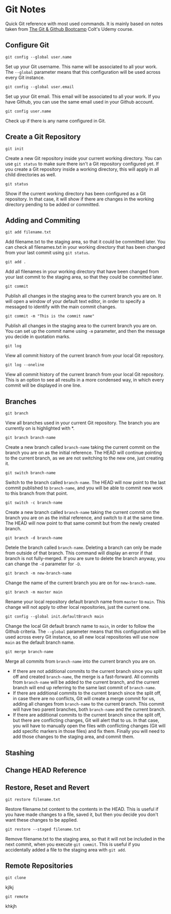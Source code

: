 # Git Notes

Quick Git reference with most used commands. It is mainly based on notes taken from [The Git & Github Bootcamp](https://www.udemy.com/course/git-and-github-bootcamp/) Colt's Udemy course.

## Configure Git

```
git config --global user.name
```
Set up your Git username. This name will be associated to all your work. The `--global` parameter means that this configuration will be used across every Git instance.

```
git config --global user.email
```
Set up your Git email. This email will be associated to all your work. If you have Github, you can use the same email used in your Github account.

```
git config user.name
```
Check up if there is any name configured in Git.

## Create a Git Repository

```
git init
```
Create a new Git repository inside your current working directory. You can use `git status` to make sure there isn't a Git repository configured yet. If you create a Git repository inside a working directory, this will apply in all child directories as well.

```
git status
```
Show if the current working directory has been configured as a Git repository. In that case, it will show if there are changes in the working directory pending to be added or committed.

## Adding and Commiting

```
git add filename.txt
```
Add filename.txt to the staging area, so that it could be committed later. You can check all filenames.txt in your working directory that has been changed from your last commit using `git status`.

```
git add .
```
Add all filenames in your working directory that have been changed from your last commit to the staging area, so that they could be committed later.

```
git commit
```
Publish all changes in the staging area to the current branch you are on. It will open a window of your default text editor, in order to specify a messaged to identify with the main commit changes.

```
git commit -m "This is the commit name"
```
Publish all changes in the staging area to the current branch you are on. You can set up the commit name using `-m` parameter, and then the message you decide in quotation marks.

```
git log
```
View all commit history of the current branch from your local Git repository.

```
git log --oneline
```
View all commit history of the current branch from your local Git repository. This is an option to see all results in a more condensed way, in which every commit will be displayed in one line.

## Branches

```
git branch
```
View all branches used in your current Git repository. The branch you are currently on is highlighted with *.

```
git branch branch-name
```
Create a new branch called `branch-name` taking the current commit on the branch you are on as the initial reference. The HEAD will continue pointing to the current branch, as we are not switching to the new one, just creating it.

```
git switch branch-name
```
Switch to the branch called `branch-name`. The HEAD will now point to the last commit published to `branch-name`, and you will be able to commit new work to this branch from that point.

```
git switch -c branch-name
```
Create a new branch called `branch-name` taking the current commit on the branch you are on as the initial reference, and switch to it at the same time. The HEAD will now point to that same commit but from the newly created branch.

```
git branch -d branch-name
```
Detele the branch called `branch-name`. Deleting a branch can only be made from outside of that branch. This command will display an error if that branch is not fully-merged. If you are sure to delete the branch anyway, you can change the `-d` parameter for `-D`.

```
git branch -m new-branch-name
```
Change the name of the current branch you are on for `new-branch-name`.

```
git branch -m master main
```
Rename your local repository default branch name from `master` to `main`. This change will not apply to other local repositories, just the current one.

```
git config --global init.defaultBranch main
```
Change the local Git default branch name to `main`, in order to follow the Github criteria. The `--global` parameter means that this configuration will be used across every Git instance, so all new local repositories will use now `main` as the default branch name.

```
git merge branch-name
```
Merge all commits from `branch-name` into the current branch you are on. 
- If there are not additional commits to the current branch since you split off and created `branch-name`, the merge is a fast-forward. All commits from `branch-name` will be added to the current branch, and the current branch will end up referring to the same last commit of `branch-name`.
- If there are additional commits to the current branch since the split off, in case there are no conflicts, Git will create a merge commit for us, adding all changes from `branch-name` to the current branch. This commit will have two parent branches, both `branch-name` and the current branch.
- If there are additional commits to the current branch since the split off, but there are conflicting changes, Git will alert that to us. In that case, you will have to manually open the files with conflicting changes (Git will add specific markers in those files) and fix them. Finally you will need to add those changes to the staging area, and commit them.

## Stashing

## Change HEAD Reference

## Restore, Reset and Revert

```
git restore filename.txt
```
Restore filename.txt content to the contents in the HEAD. This is useful if you have made changes to a file, saved it, but then you decide you don't want these changes to be applied.

```
git restore --staged filename.txt
```
Remove filename.txt to the staging area, so that it will not be included in the next commit, when you execute `git commit`. This is useful if you accidentally added a file to the staging area with `git add`.

## Remote Repositories

```
git clone 
```
kjlkj

```
git remote
```
khkjh

